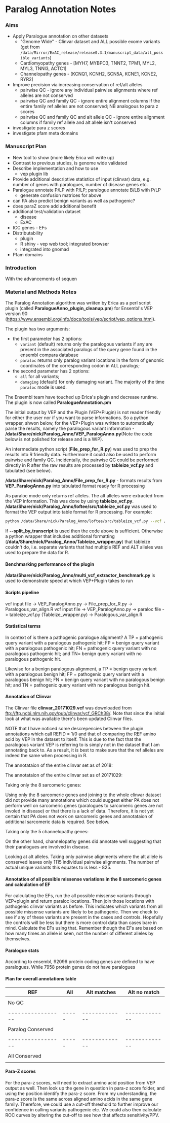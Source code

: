 Paralog Annotation Notes
================

<!--Load Packages and function-->
### Aims

-   Apply Paralogue annotation on other datasets
    -   "Genome Wide" - Clinvar dataset and ALL possible exome variants (get from `/data/Mirror/ExAC_release/release0.3.1/manuscript_data/all_possible_variants`)
    -   Cardiomyopathy genes - \[MYH7, MYBPC3, TNNT2, TPM1, MYL2, MYL3, TNNI3, ACTC1\]
    -   Channelopathy genes - \[KCNQ1, KCNH2, SCN5A, KCNE1, KCNE2, RYR2\]
-   Improve precision via increasing conservation of ref/alt alleles
    -   pairwise QC - ignore any individual pairwise alignments where ref alleles are not conserved
    -   pairwise QC and family QC - ignore entire alignment columns if the entire family ref alleles are not conserved; NB analogous to para z scores
    -   pairwise QC and family QC and alt allele QC - ignore entire alignment columns if family ref allele and alt allele isn't conserved
-   investigate para z scores
-   investigate pfam meta domains

### Manuscript Plan

-   New tool to show (more likely Erica will write up)
-   Contrast to previous studies, is genome wide validated
-   Describe implementation and how to use
    -   vep plugin lib
-   Provide additional descriptive statistics of input (clinvar) data, e.g. number of genes with paralogues, number of disease genes etc.
-   Paralogue annotate P/LP with P/LP; paralogue annotate B/LB with P/LP
    -   generate confusion matrices for above
-   can PA also predict benign variants as well as pathogenic?
-   does paraZ score add additional benefit
-   additional test/validation dataset
    -   disease
    -   ExAC
-   ICC genes - EFs
-   Distributability
    -   plugin
    -   R shiny - vep web tool; integrated browser
    -   integrated into gnomad
-   Pfam domains

### Introduction

With the advancements of sequen

### Material and Methods Notes

The Paralog Annotation algorithm was wriiten by Erica as a perl script plugin (called **ParalogueAnno\_plugin\_cleanup.pm**) for Ensembl's VEP version 90 (<https://www.ensembl.org/info/docs/tools/vep/script/vep_options.html>).

The plugin has two arguments:

-   the first parameter has 2 options:
    -   `variant` (default) returns only the paralogous variants if any are present in the associated paralogs of the query gene found in the ensembl compara database
    -   `paraloc` returns only paralog variant locations in the form of genomic coordinates of the corresponding codon in ALL paralogs;
-   the second parameter has 2 options:
    -   `all` for all variants;
    -   `damaging` (default) for only damaging variant. The majority of the time `paraloc` mode is used.

The Ensembl team have touched up Erica's plugin and decrease runtime. The plugin is now called **ParalogueAnnotation.pm**

The initial output by VEP and the Plugin (VEP+Plugin) is not reader friendly for either the user nor if you want to parse informations. So a python wrapper, shwon below, for the VEP+Plugin was written to automatically parse the results, namely the paralogous variant information - **/data/Share/nick/Paralog\_Anno/VEP\_ParalogAnno.py**(Note the code below is not polished for release and is a WIP).

An intermediate python script (**File\_prep\_for\_R.py**) was used to prep the results into R friendly data. Furthermore it could also be used to perform pairwise and family QC. Incidentally, the pairwise QC could be performed directly in R after the raw results are processed by **tableize\_vcf.py** and tabulated (see below).

**/data/Share/nick/Paralog\_Anno/File\_prep\_for\_R.py** - formats results from **VEP\_ParalogAnno.py** into tabulated format ready for R processing

As paraloc mode only returns ref alleles. The alt alleles were extracted from the VEP information. This was done by using **tableize\_vcf.py**. **/data/Share/nick/Paralog\_Anno/loftee/src/tableize\_vcf.py** was used to format the VEP output into table format for R processing. For example:

``` bash
python /data/Share/nick/Paralog_Anno/loftee/src/tableize_vcf.py --vcf /data/Share/nick/Paralog_Anno/data_files/clinvar_20171029_onlyPathogenic.out_paraloc --out /data/Share/nick/Paralog_Anno/data_files/clinvar_20171029_onlyPathogenic.out_paraloc_tableized --do_not_minrep --include_id --vep_info SYMBOL,Amino_acids,Codons,Paralogue_Vars --split_by_transcript --canonical_only
```

If **--split\_by\_transcript** is used then the code above is sufficient. Otherwise a python wrapper that includes additional formatting (**/data/Share/nick/Paralog\_Anno/Tableize\_wrapper.py**) that tableize couldn't do, i.e. separate variants that had multiple REF and ALT alleles was used to prepare the data for R.

#### Benchmarking performance of the plugin

**/data/Share/nick/Paralog\_Anno/multi\_vcf\_extractor\_benchmark.py** is used to demonstrate speed at which VEP+Plugin takes to run

#### Scripts pipeline

vcf input file -&gt; VEP\_ParalogAnno.py -&gt; File\_prep\_for\_R.py -&gt; Paralogous\_var\_align.R vcf input file -&gt; VEP\_ParalogAnno.py -&gt; paraloc file -&gt; tableize\_vcf.py (Tableize\_wrapper.py) -&gt; Paralogous\_var\_align.R

#### Statistical terms

In context of is there a pathogenic paralogue alignment? A TP = pathogenic query variant with a paralogous pathogenic hit; FP = benign query variant with a paralogous pathogenic hit; FN = pathogenic query variant with no paralogous pathogenic hit; and TN= benign query variant with no paralogous pathogenic hit.

Likewise for a benign paralogous alignment, a TP = benign query variant with a paralogous benign hit; FP = pathogenic query variant with a paralogous benign hit; FN = benign query variant with no paralogous benign hit; and TN = pathogenic query variant with no paralogous benign hit.

#### Annotation of Clinvar

The Clinvar file **clinvar\_20171029.vcf** was downloaded from <ftp://ftp.ncbi.nlm.nih.gov/pub/clinvar/vcf_GRCh38/>. Note that since the initial look at what was available there's been updated Clinvar files.

NOTE that I have noticed some descrepencies between the plugin annotations which call REFID = 1/0 and that of comparing the REF amino acid by VEP in the dataset to itself. This is due to the fact that the paralogous variant VEP is referring to is simply not in the dataset that I am annotating back to. As a result, it is best to make sure that the ref alleles are indeed the same when processing in R.

The annotataion of the entire clinvar set as of 2018:

<!--Previous old code below, remove once above code works-->
The annotataion of the entire clinvar set as of 20171029:

Taking only the 8 sarcomeric genes:

Using only the 8 sarcomeric genes and joining to the whole clinvar dataset did not provide many annotations which could suggest either PA does not perform well on sarcomeric genes (paralogues to sarcomeric genes are not involed in disease) or that there is a lack of data. Therefore, it is not yet certain that PA does not work on sarcomeric genes and annotataion of additional sarcomeric data is required. See below.

Taking only the 5 channelopathy genes:

On the other hand, channelopathy genes did annotate well suggesting that their paralogues are involved in disease.

Looking at alt alleles. Taking only pairwise alignments where the alt allele is conserved leaves only 1115 individual pairwise alignments. The number of actual unique variants this equates to is less - 825.

#### Annotation of all possible missense variations in the 8 sarcomeric genes and calculation of EF

For calculating the EFs, run the all possible missense variants through VEP+plugin and return paraloc locations. Then join those locations with pathogenic clinvar variants as before. This indicates which variants from all possible missense variants are likely to be pathogenic. Then we check to see if any of these variants are present in the cases and controls. Hopefully the controls will be less but there is more control data than cases bare in mind. Calculate the EFs using that. Remember though the EFs are based on how many times an allele is seen, not the number of different alleles by themselves.

<!--

-->
#### Paralogue stats

According to ensembl, 92096 protein coding genes are defined to have paralogues. While 7958 protein genes do not have paralogues

#### Plan for overall annotations table

| REF               | All   | Alt matches   | Alt no match  |
|-------------------|-------|---------------|---------------|
|                   |       |               |
| No QC             |       |               |               |
|                   |       |               |
| ----------------- | ----- | ------------- | ------------- |
|                   |       |               |
| Paralog Conserved |       |               |               |
|                   |       |               |
| ----------------- | ----- | ------------- | ------------- |
|                   |       |               |
| All Conserved     |       |               |               |
|                   |       |               |

#### Para-Z scores

For the para-z scores, will need to extract amino acid position from VEP output as well. Then look up the gene in question in para-z score folder, and using the position identify the para-z score. From my understanding, the para-z score is the same across aligned amino acids in the same gene family. Therefore, we could use a cut-off threshold to further improve our confidence in calling variants pathogenic etc. We could also then calculate ROC curves by altering the cut-off to see how that affects sensitivity/PPV.
